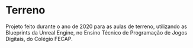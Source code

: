 # Terreno
 Projeto feito durante o ano de 2020 para as aulas de terreno, utilizando as Blueprints da Unreal Engine, no Ensino Técnico de Programação de Jogos Digitais, do Colégio FECAP.
